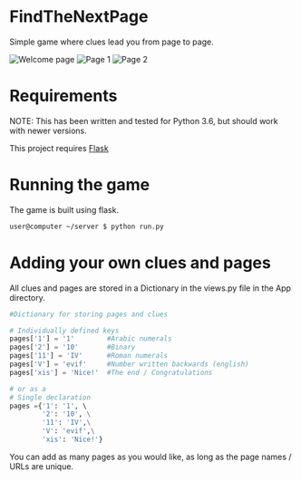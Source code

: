 # FindTheNextPage
Simple game where clues lead you from page to page.

![Welcome page](/resources/1_welcome.png)
![Page 1](/resources/2_page1.png)
![Page 2](/resources/3_page2.png)

# Requirements

NOTE: This has been written and tested for Python 3.6, but should work with newer versions.

This project requires [Flask](https://pypi.org/project/Flask/)

# Running the game

The game is built using flask.

```bash
user@computer ~/server $ python run.py
```

# Adding your own clues and pages

All clues and pages are stored in a Dictionary in the views.py file in the App directory.

```python
#Dictionary for storing pages and clues

# Individually defined keys
pages['1'] = '1'        #Arabic numerals
pages['2'] = '10'       #Binary
pages['11'] = 'IV'      #Roman numerals
pages['V'] = 'evif'     #Number written backwards (english)
pages['xis'] = 'Nice!'  #The end / Congratulations

# or as a
# Single declaration
pages ={'1': '1', \ 
        '2': '10', \
        '11': 'IV',\
        'V': 'evif',\
        'xis': 'Nice!'}

```
You can add as many pages as you would like, as long as the page names / URLs are unique.
